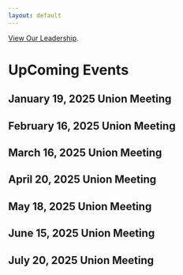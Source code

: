```yaml
---
layout: default
---
```


[View Our Leadership](./Our-Leadership.html).






# UpComing Events 


## January 19, 2025 Union Meeting



## February 16, 2025 Union Meeting 



## March 16, 2025 Union Meeting 



## April 20, 2025 Union Meeting



## May 18, 2025 Union Meeting 



## June 15, 2025 Union Meeting



## July 20, 2025 Union Meeting
